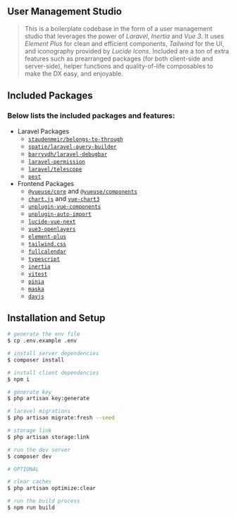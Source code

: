 ## User Management Studio

> This is a boilerplate codebase in the form of a user management studio that leverages
> the power of _Laravel_, _Inertia_ and _Vue 3_. It uses _Element Plus_ for clean and
> efficient components, _Tailwind_ for the UI, and iconography provided by _Lucide Icons_.
> Included are a ton of extra features such as prearranged packages (for both client-side and
> server-side), helper functions and quality-of-life composables to make the DX easy, and
> enjoyable.

## Included Packages
### Below lists the included packages and features:
- Laravel Packages
    - [`staudenmeir/belongs-to-through`](https://packagist.org/packages/staudenmeir/belongs-to-through)
    - [`spatie/laravel-query-builder`](https://packagist.org/packages/spatie/laravel-query-builder)
    - [`barryvdh/laravel-debugbar`](https://packagist.org/packages/barryvdh/laravel-debugbar)
    - [`laravel-permission`](https://packagist.org/packages/spatie/laravel-permission)
    - [`laravel/telescope`](https://packagist.org/packages/laravel/telescope)
    - [`pest`](https://packagist.org/packages/pestphp/pest)
- Frontend Packages
    - [`@vueuse/core`](https://www.npmjs.com/package/@vueuse/core) and [`@vueuse/components`](https://www.npmjs.com/package/@vueuse/components)
    - [`chart.js`](https://www.npmjs.com/package/chart.js) and [`vue-chart3`](https://www.npmjs.com/package/vue-chart-3)
    - [`unplugin-vue-components`](https://www.npmjs.com/package/unplugin-vue-components)
    - [`unplugin-auto-import`](https://www.npmjs.com/package/unplugin-auto-import)
    - [`lucide-vue-next`](https://www.npmjs.com/package/lucide-vue-next)
    - [`vue3-openlayers`](https://www.npmjs.com/package/vue3-openlayers)
    - [`element-plus`](https://www.npmjs.com/package/element-plus)
    - [`tailwind.css`](https://www.npmjs.com/package/tailwindcss)
    - [`fullcalendar`](https://www.npmjs.com/package/@fullcalendar/vue3)
    - [`typescript`](https://www.npmjs.com/package/typescript)
    - [`inertia`](https://www.npmjs.com/package/@inertiajs/inertia)
    - [`vitest`](https://www.npmjs.com/package/vitest)
    - [`pinia`](https://www.npmjs.com/package/pinia)
    - [`maska`](https://www.npmjs.com/package/maska)
    - [`dayjs`](https://www.npmjs.com/package/dayjs)

## Installation and Setup

```bash
# generate the env file
$ cp .env.example .env

# install server dependencies
$ composer install

# install client dependencies
$ npm i

# generate key
$ php artisan key:generate

# laravel migrations
$ php artisan migrate:fresh --seed

# storage link
$ php artisan storage:link

# run the dev server
$ composer dev

# OPTIONAL

# clear caches
$ php artisan optimize:clear

# run the build process
$ npm run build
```
